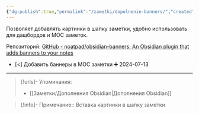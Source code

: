 ```yaml
---
{"dg-publish":true,"permalink":"/zametki/dopolnenie-banners/","created":"2024-07-13 14:57","updated":"2024-09-23T22:44:28+03:00"}
---
```


Позволяет добавлять картинки в шапку заметки, удобно использовать для дашбордов и MOC заметок.

Репозиторий: [GitHub - noatpad/obsidian-banners: An Obsidian plugin that adds banners to your notes](https://github.com/noatpad/obsidian-banners)

- [<] Добавить баннеры в МОС заметки ➕ 2024-07-13

---
> [!urls]- Упоминания:
> - [[Заметки/Дополнения Obsidian\|Дополнения Obsidian]]

> [!info]-
> Примечание:: Вставка картинки в шапку заметки